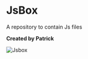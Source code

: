 # JsBox
A repository to contain Js files

**Created by Patrick**

![Jsbox](https://cdn.sspai.com/article/1e328bd6-3bd9-5817-7aba-79a5bbcd268f.jpg?imageMogr2/quality/95/thumbnail/!1440x480r/gravity/Center/crop/1440x480)